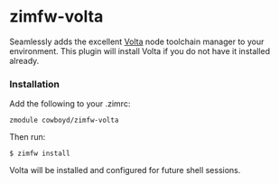 zimfw-volta
===========

Seamlessly adds the excellent [Volta][1] node toolchain manager
to your environment. This plugin will install Volta if you do not have
it installed already.

### Installation

Add the following to your .zimrc:

``` shell
zmodule cowboyd/zimfw-volta
```

Then run:

``` shellsession
$ zimfw install
```

Volta will be installed and configured for future shell sessions.

[1]: https://volta.sh

